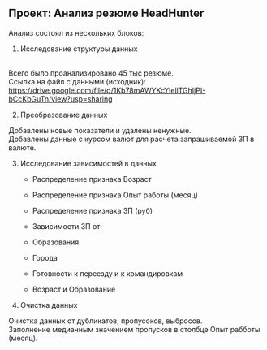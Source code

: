 ## Проект: Анализ резюме HeadHunter
Анализ состоял из нескольких блоков:
1. Исследование структуры данных </br></br>

Всего было проанализировано 45 тыс резюме.</br>
Ссылка на файл с данными (исходник): <https://drive.google.com/file/d/1Kb78mAWYKcYlellTGhIjPI-bCcKbGuTn/view?usp=sharing>

2. Преобразование данных

Добавлены новые показатели и удалены ненужные.</br>
Добавлены данные с курсом валют для расчета запрашиваемой ЗП в валюте.

3. Исследование зависимостей в данных

    * Распределение признака Возраст
    * Распределение признака Опыт работы (месяц)
    * Распределение признака ЗП (руб)

    * Зависимости ЗП от:
    * Образования
    * Города
    * Готовности к переезду и к командировкам
    * Возраст и Образование

4. Очистка данных

Очистка данных от дубликатов, пропусоков, выбросов.</br>
Заполнение медианным значением пропусков в столбце Опыт рабботы (месяц).
